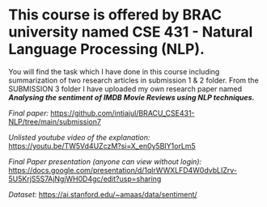 # This course is offered by BRAC university named CSE 431 - Natural Language Processing (NLP).

You will find the task which I have done in this course including summarization of two research articles in submission 1 & 2 folder. From the SUBMISSION 3 folder I have uploaded my own research paper named **_Analysing the sentiment of IMDB Movie Reviews using NLP techniques._** 


_Final paper:_ https://github.com/intiajul/BRACU_CSE431-NLP/tree/main/submission7 <br>

_Unlisted youtube video of the explanation:_ https://youtu.be/TW5Vd4UZczM?si=X_en0y5BIY1orLm5 <br>

_Final Paper presentation (anyone can view without login):_
https://docs.google.com/presentation/d/1qlrWWXLFD4W0dvbLIZrv-5U5KrjS5S7AjNgjWH0D4gc/edit?usp=sharing <br>

_Dataset:_ https://ai.stanford.edu/~amaas/data/sentiment/





